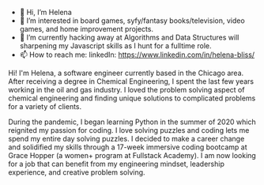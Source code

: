 - 👋 Hi, I’m Helena
- 👀 I’m interested in board games, syfy/fantasy books/television, video games, and home improvement projects.
- 🌱 I’m currently hacking away at Algorithms and Data Structures will sharpening my Javascript skills as I hunt for a fulltime role. 
- 📫 How to reach me: linkedIn: https://www.linkedin.com/in/helena-bliss/

Hi! I'm Helena, a software engineer currently based in the Chicago area. After receiving a degree in Chemical Engineering, I spent the last few years working in the oil and gas industry. I loved the problem solving aspect of chemical engineering and finding unique solutions to complicated problems for a variety of clients. 

During the pandemic, I began learning Python in the summer of 2020 which reignited my passion for coding. I love solving puzzles and coding lets me spend my entire day solving puzzles. I decided to make a career change and solidified my skills through a 17-week immersive coding bootcamp at Grace Hopper (a women+ program at Fullstack Academy). I am now looking for a job that can benefit from my engineering mindset, leadership experience, and creative problem solving. 

<!---
hbliss2/hbliss2 is a ✨ special ✨ repository because its `README.md` (this file) appears on your GitHub profile.
You can click the Preview link to take a look at your changes.
--->
